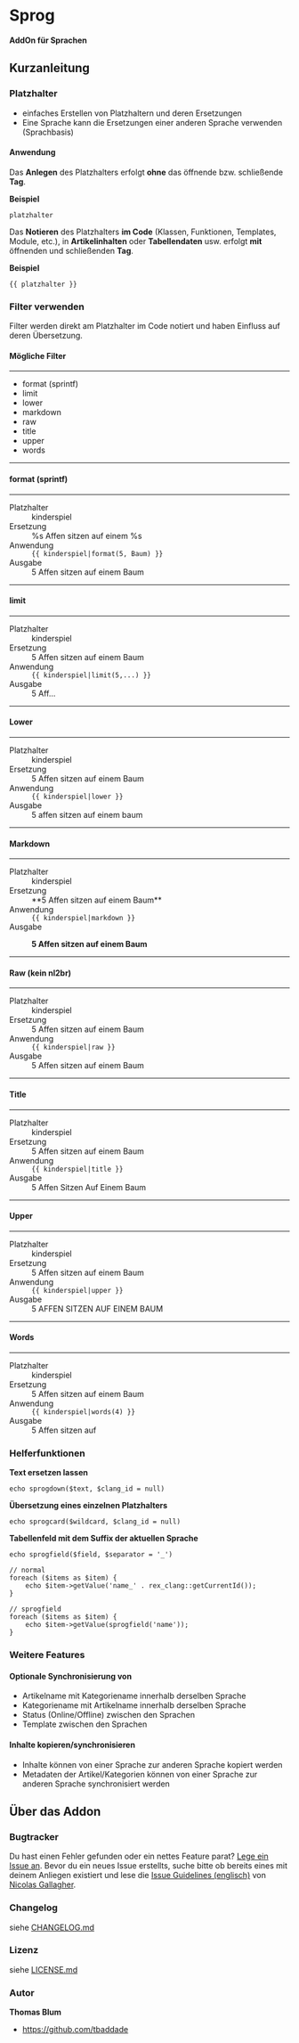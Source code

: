 # Sprog

**AddOn für Sprachen**

## Kurzanleitung

### Platzhalter
 
- einfaches Erstellen von Platzhaltern und deren Ersetzungen
- Eine Sprache kann die Ersetzungen einer anderen Sprache verwenden (Sprachbasis)

#### Anwendung

Das **Anlegen** des Platzhalters erfolgt **ohne** das öffnende bzw. schließende **Tag**.

**Beispiel**
    
    platzhalter 

Das **Notieren** des Platzhalters **im Code** (Klassen, Funktionen, Templates, Module, etc.), in **Artikelinhalten** oder **Tabellendaten** usw. erfolgt **mit** öffnenden und schließenden **Tag**.

**Beispiel**

    {{ platzhalter }}
 
 
### Filter verwenden

Filter werden direkt am Platzhalter im Code notiert und haben Einfluss auf deren Übersetzung.

#### Mögliche Filter
- - - - - - - - - - - - - - - - - - - - 
- format (sprintf)
- limit
- lower
- markdown
- raw
- title
- upper
- words

- - - - - - - - - - - - - - - - - - - -
#### format (sprintf) 
- - - - - - - - - - - - - - - - - - - - 
<dl>
    <dt>Platzhalter</dt>
    <dd>kinderspiel</dd>
    <dt>Ersetzung</dt>
    <dd>%s Affen sitzen auf einem %s</dd>
    <dt>Anwendung</dt>
    <dd><code>{{ kinderspiel|format(5, Baum) }}</code></dd>
    <dt>Ausgabe</dt>
    <dd>5 Affen sitzen auf einem Baum</dd>
</dl>

- - - - - - - - - - - - - - - - - - - - 
#### limit
- - - - - - - - - - - - - - - - - - - - 
<dl>
    <dt>Platzhalter</dt>
    <dd>kinderspiel</dd>
    <dt>Ersetzung</dt>
    <dd>5 Affen sitzen auf einem Baum</dd>
    <dt>Anwendung</dt>
    <dd><code>{{ kinderspiel|limit(5,...) }}</code></dd>
    <dt>Ausgabe</dt>
    <dd>5 Aff...</dd>
</dl>

- - - - - - - - - - - - - - - - - - - -
#### Lower
- - - - - - - - - - - - - - - - - - - -
<dl>
    <dt>Platzhalter</dt>
    <dd>kinderspiel</dd>
    <dt>Ersetzung</dt>
    <dd>5 Affen sitzen auf einem Baum</dd>
    <dt>Anwendung</dt>
    <dd><code>{{ kinderspiel|lower }}</code></dd>
    <dt>Ausgabe</dt>
    <dd>5 affen sitzen auf einem baum</dd>
</dl>

- - - - - - - - - - - - - - - - - - - -
#### Markdown
- - - - - - - - - - - - - - - - - - - -
<dl>
    <dt>Platzhalter</dt>
    <dd>kinderspiel</dd>
    <dt>Ersetzung</dt>
    <dd>**5 Affen sitzen auf einem Baum**</dd>
    <dt>Anwendung</dt>
    <dd><code>{{ kinderspiel|markdown }}</code></dd>
    <dt>Ausgabe</dt>
    <dd><p><strong>5 Affen sitzen auf einem Baum</strong></p></dd>
</dl>

- - - - - - - - - - - - - - - - - - - -
#### Raw (kein nl2br)
- - - - - - - - - - - - - - - - - - - -
<dl>
    <dt>Platzhalter</dt>
    <dd>kinderspiel</dd>
    <dt>Ersetzung</dt>
    <dd>5 Affen sitzen auf einem Baum</dd>
    <dt>Anwendung</dt>
    <dd><code>{{ kinderspiel|raw }}</code></dd>
    <dt>Ausgabe</dt>
    <dd>5 Affen sitzen auf einem Baum</dd>
</dl>

- - - - - - - - - - - - - - - - - - - -
#### Title
- - - - - - - - - - - - - - - - - - - -
<dl>
    <dt>Platzhalter</dt>
    <dd>kinderspiel</dd>
    <dt>Ersetzung</dt>
    <dd>5 Affen sitzen auf einem Baum</dd>
    <dt>Anwendung</dt>
    <dd><code>{{ kinderspiel|title }}</code></dd>
    <dt>Ausgabe</dt>
    <dd>5 Affen Sitzen Auf Einem Baum</dd>
</dl>

- - - - - - - - - - - - - - - - - - - -
#### Upper
- - - - - - - - - - - - - - - - - - - -
<dl>
    <dt>Platzhalter</dt>
    <dd>kinderspiel</dd>
    <dt>Ersetzung</dt>
    <dd>5 Affen sitzen auf einem Baum</dd>
    <dt>Anwendung</dt>
    <dd><code>{{ kinderspiel|upper }}</code></dd>
    <dt>Ausgabe</dt>
    <dd>5 AFFEN SITZEN AUF EINEM BAUM</dd>
</dl>

- - - - - - - - - - - - - - - - - - - -
#### Words
- - - - - - - - - - - - - - - - - - - -
<dl>
    <dt>Platzhalter</dt>
    <dd>kinderspiel</dd>
    <dt>Ersetzung</dt>
    <dd>5 Affen sitzen auf einem Baum</dd>
    <dt>Anwendung</dt>
    <dd><code>{{ kinderspiel|words(4) }}</code></dd>
    <dt>Ausgabe</dt>
    <dd>5 Affen sitzen auf</dd>
</dl>


### Helferfunktionen

**Text ersetzen lassen**

    echo sprogdown($text, $clang_id = null)
    
**Übersetzung eines einzelnen Platzhalters**

    echo sprogcard($wildcard, $clang_id = null)

**Tabellenfeld mit dem Suffix der aktuellen Sprache**

    echo sprogfield($field, $separator = '_')

```
// normal
foreach ($items as $item) {
    echo $item->getValue('name_' . rex_clang::getCurrentId());
}

// sprogfield
foreach ($items as $item) {
    echo $item->getValue(sprogfield('name'));
}
```

### Weitere Features

#### Optionale Synchronisierung von

- Artikelname mit Kategoriename innerhalb derselben Sprache
- Kategoriename mit Artikelname innerhalb derselben Sprache
- Status (Online/Offline) zwischen den Sprachen
- Template zwischen den Sprachen


#### Inhalte kopieren/synchronisieren
 
- Inhalte können von einer Sprache zur anderen Sprache kopiert werden
- Metadaten der Artikel/Kategorien können von einer Sprache zur anderen Sprache synchronisiert werden

## Über das Addon

### Bugtracker

Du hast einen Fehler gefunden oder ein nettes Feature parat? [Lege ein Issue an](https://github.com/tbaddade/redaxo_sprog/issues). Bevor du ein neues Issue erstellts, suche bitte ob bereits eines mit deinem Anliegen existiert und lese die [Issue Guidelines (englisch)](https://github.com/necolas/issue-guidelines) von [Nicolas Gallagher](https://github.com/necolas/).


### Changelog

siehe [CHANGELOG.md](https://github.com/tbaddade/redaxo_sprog/blob/master/CHANGELOG.md)

### Lizenz

siehe [LICENSE.md](https://github.com/tbaddade/redaxo_sprog/blob/master/LICENSE.md)


### Autor

**Thomas Blum**

* https://github.com/tbaddade
